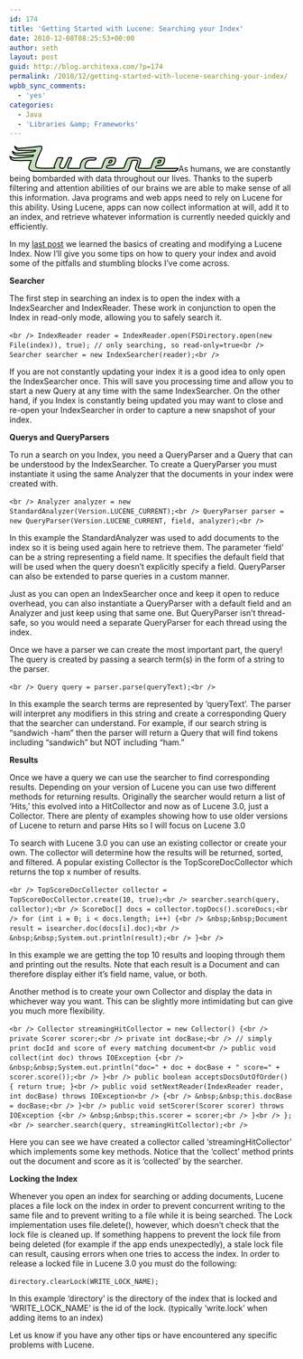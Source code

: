 ```yaml
---
id: 174
title: 'Getting Started with Lucene: Searching your Index'
date: 2010-12-08T08:25:53+00:00
author: seth
layout: post
guid: http://blog.architexa.com/?p=174
permalink: /2010/12/getting-started-with-lucene-searching-your-index/
wpbb_sync_comments:
  - 'yes'
categories:
  - Java
  - 'Libraries &amp; Frameworks'
---
```

<!--S-ButtonZ 1.1.5 Start-->

<div style="float: left; width: 42px; padding-right: 10px; margin: 0 -52px 0 0; position: relative; left: -62px; top: 8px">
</div>

<!--S-ButtonZ 1.1.5 End-->

[<img class="alignright size-full wp-image-166" title="lucene_green_300" src="/assets/uploads/2010/11/lucene_green_300.gif" alt="" width="300" height="46" />](/assets/uploads/2010/11/lucene_green_300.gif)As humans, we are constantly being bombarded with data throughout our lives. Thanks to the superb filtering and attention abilities of our brains we are able to make sense of all this information. Java programs and web apps need to rely on Lucene for this ability. Using Lucene, apps can now collect information at will, add it to an index, and retrieve whatever information is currently needed quickly and efficiently.

In my [last post](http://blog.architexa.com/2010/11/getting-started-with-lucene-creating-an-index/) we learned the basics of creating and modifying a Lucene Index. Now I&#8217;ll give you some tips on how to query your index and avoid some of the pitfalls and stumbling blocks I&#8217;ve come across.
  
<!--more-->


  
**Searcher**

The first step in searching an index is to open the index with a IndexSearcher and IndexReader. These work in conjunction to open the Index in read-only mode, allowing you to safely search it.

`<br />
IndexReader reader = IndexReader.open(FSDirectory.open(new File(index)), true); // only searching, so read-only=true<br />
Searcher searcher = new IndexSearcher(reader);<br />
` 

If you are not constantly updating your index it is a good idea to only open the IndexSearcher once. This will save you processing time and allow you to start a new Query at any time with the same IndexSearcher. On the other hand, if you Index is constantly being updated you may want to close and re-open your IndexSearcher in order to capture a new snapshot of your index.

**Querys and QueryParsers**

To run a search on you Index, you need a QueryParser and a Query that can be understood by the IndexSearcher. To create a QueryParser you must instantiate it using the same Analyzer that the documents in your index were created with.

`<br />
Analyzer analyzer = new StandardAnalyzer(Version.LUCENE_CURRENT);<br />
QueryParser parser = new QueryParser(Version.LUCENE_CURRENT, field, analyzer);<br />
` 

In this example the StandardAnalyzer was used to add documents to the index so it is being used again here to retrieve them. The parameter &#8216;field&#8217; can be a string representing a field name. It specifies the default field that will be used when the query doesn&#8217;t explicitly specify a field. QueryParser can also be extended to parse queries in a custom manner.

Just as you can open an IndexSearcher once and keep it open to reduce overhead, you can also instantiate a QueryParser with a default field and an Analyzer and just keep using that same one. But QueryParser isn&#8217;t thread-safe, so you would need a separate QueryParser for each thread using the index.

Once we have a parser we can create the most important part, the query! The query is created by passing a search term(s) in the form of a string to the parser.

`<br />
Query query = parser.parse(queryText);<br />
` 

In this example the search terms are represented by &#8216;queryText&#8217;. The parser will interpret any modifiers in this string and create a corresponding Query that the searcher can understand. For example, if our search string is &#8220;sandwich -ham&#8221; then the parser will return a Query that will find tokens including &#8220;sandwich&#8221; but NOT including &#8220;ham.&#8221;

**Results**

Once we have a query we can use the searcher to find corresponding results. Depending on your version of Lucene you can use two different methods for returning results. Originally the searcher would return a list of &#8216;Hits,&#8217; this evolved into a HitCollector and now as of Lucene 3.0, just a Collector. There are plenty of examples showing how to use older versions of Lucene to return and parse Hits so I will focus on Lucene 3.0

To search with Lucene 3.0 you can use an existing collector or create your own. The collector will determine how the results will be returned, sorted, and filtered. A popular existing Collector is the TopScoreDocCollector which returns the top x number of results.

`<br />
TopScoreDocCollector collector = TopScoreDocCollector.create(10, true);<br />
searcher.search(query, collector);<br />
ScoreDoc[] docs = collector.topDocs().scoreDocs;<br />
for (int i = 0; i < docs.length; i++) {<br />
&nbsp;&nbsp;Document result = isearcher.doc(docs[i].doc);<br />
&nbsp;&nbsp;System.out.println(result);<br />
}<br />
` 

In this example we are getting the top 10 results and looping through them and printing out the results. Note that each result is a Document and can therefore display either it&#8217;s field name, value, or both.

Another method is to create your own Collector and display the data in whichever way you want. This can be slightly more intimidating but can give you much more flexibility.

`<br />
Collector streamingHitCollector = new Collector() {<br />
private Scorer scorer;<br />
private int docBase;<br />
// simply print docId and score of every matching document<br />
public void collect(int doc) throws IOException {<br />
&nbsp;&nbsp;System.out.println("doc=" + doc + docBase + " score=" + scorer.score());<br />
}<br />
public boolean acceptsDocsOutOfOrder() { return true; }<br />
public void setNextReader(IndexReader reader, int docBase) throws IOException<br />
{<br />
&nbsp;&nbsp;this.docBase = docBase;<br />
}<br />
public void setScorer(Scorer scorer) throws IOException {<br />
&nbsp;&nbsp;this.scorer = scorer;<br />
}<br />
};<br />
searcher.search(query, streamingHitCollector);<br />
` 

Here you can see we have created a collector called &#8216;streamingHitCollector&#8217; which implements some key methods. Notice that the &#8216;collect&#8217; method prints out the document and score as it is &#8216;collected&#8217; by the searcher.

**Locking the Index**

Whenever you open an index for searching or adding documents, Lucene places a file lock on the index in order to prevent concurrent writing to the same file and to prevent writing to a file while it is being searched. The Lock implementation uses file.delete(), however, which doesn&#8217;t check that the lock file is cleaned up. If something happens to prevent the lock file from being deleted (for example if the app ends unexpectedly), a stale lock file can result, causing errors when one tries to access the index. In order to release a locked file in Lucene 3.0 you must do the following:

`directory.clearLock(WRITE_LOCK_NAME);`

In this example &#8216;directory&#8217; is the directory of the index that is locked and &#8216;WRITE\_LOCK\_NAME&#8217; is the id of the lock. (typically &#8216;write.lock&#8217; when adding items to an index)

Let us know if you have any other tips or have encountered any specific problems with Lucene.

<div style="clear:both;">
  &nbsp;
</div>